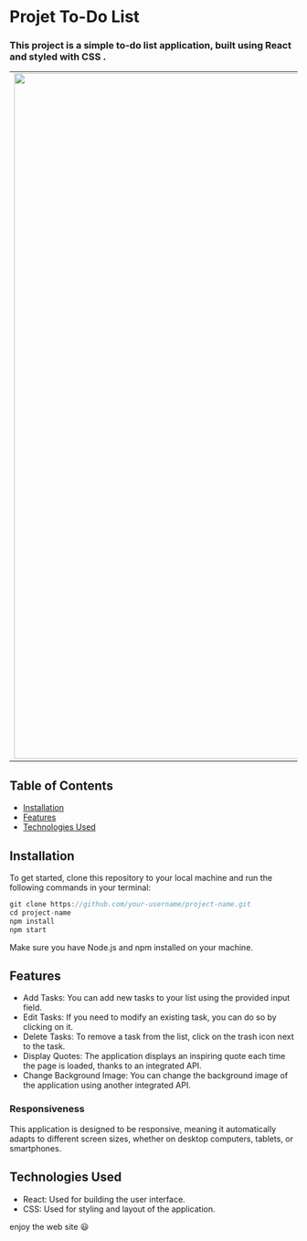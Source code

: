 # Projet To-Do List
### This project is a simple to-do list application, built using React and styled with CSS .
<table>
  <tr>
    <td align="center">
      <img src="https://github.com/Salma1620/To-Do-List/issues/1#issue-2252751513" alt="Project Screen" width="1200"/>
    </td>    
  </tr>
</table>
  
## Table of Contents

- [Installation](#installation)
- [Features](#Features)
- [Technologies Used](#Technologies-Used)


## Installation
To get started, clone this repository to your local machine and run the following commands in your terminal:
```javascript
git clone https://github.com/your-username/project-name.git
cd project-name
npm install
npm start
```
Make sure you have Node.js and npm installed on your machine.

## Features
- Add Tasks: You can add new tasks to your list using the provided input field.
- Edit Tasks: If you need to modify an existing task, you can do so by clicking on it.
- Delete Tasks: To remove a task from the list, click on the trash icon next to the task.
- Display Quotes: The application displays an inspiring quote each time the page is loaded, thanks to an integrated API.
- Change Background Image: You can change the background image of the application using another integrated API.

### Responsiveness
This application is designed to be responsive, meaning it automatically adapts to different screen sizes, whether on desktop computers, tablets, or smartphones.

## Technologies Used
- React: Used for building the user interface.
- CSS: Used for styling and layout of the application.

enjoy the web site 😃
